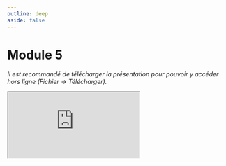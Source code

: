 ```yaml
---
outline: deep
aside: false
---
```

# Module 5

*Il est recommandé de télécharger la présentation pour pouvoir y accéder hors ligne (Fichier -> Télécharger).*

<iframe src="https://docs.google.com/presentation/d/1c-RQbu6Lo2j_EqOnU_Au_lSu8scJ4xIJ/edit?usp=sharing"></iframe>